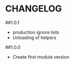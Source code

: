 CHANGELOG
=========
##1.0.1
* production ignore lists
* Unloading of helpers

##1.0.0
* Create first module version